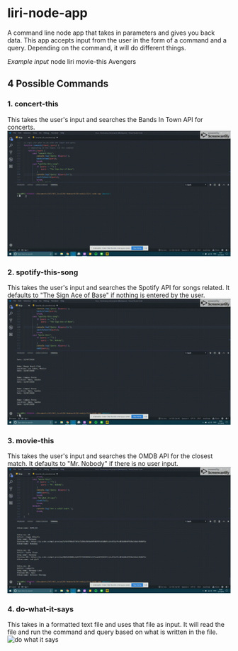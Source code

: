 # liri-node-app
A command line node app that takes in parameters and gives you back data. This app accepts input from the user in the form of a command and a query. Depending on the command, it will do different things.

*Example input*
node liri movie-this Avengers

## 4 Possible Commands

### 1. concert-this
This takes the user's input and searches the Bands In Town API for concerts.
![concert-this gif](assets/concert-this.gif)

### 2. spotify-this-song
This takes the user's input and searches the Spotify API for songs related. It defaults to "The Sign Ace of Base" if nothing is entered by the user.
![spotify-this-song](assets/spotify-this.gif)

### 3. movie-this
This takes the user's input and searches the OMDB API for the closest match. It defaults to "Mr. Nobody" if there is no user input.
![movie-this](assets/movie-this.gif)

### 4. do-what-it-says
This takes in a formatted text file and uses that file as input. It will read the file and run the command and query based on what is written in the file.
![do what it says](assets/do-what-it-says.gif)
